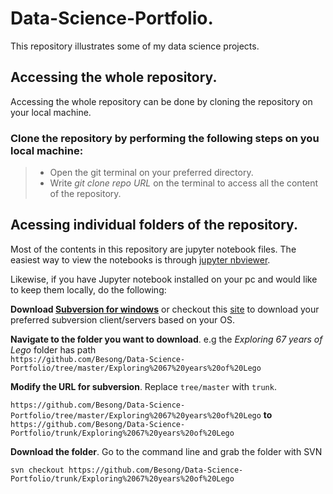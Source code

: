 # Data-Science-Portfolio.
 This repository illustrates some of my data science projects.

## Accessing the whole repository.
  Accessing the whole repository can be done by cloning the repository on your local machine.
  
  ### Clone the repository by performing the following steps on you local machine:
  > - Open the git terminal on your preferred directory.
  > -  Write *git clone repo URL* on the terminal to access all the content of the repository.


## Acessing individual folders of the repository.
  Most of the contents in this repository are jupyter notebook files. 
    The easiest way to view the notebooks is through [jupyter nbviewer](https://nbviewer.jupyter.org).
  
  Likewise, if you have Jupyter notebook installed on your pc and would like to keep them locally, do the following:
  
   **Download [Subversion for windows](https://sourceforge.net/projects/win32svn/)** or checkout this [site](https://wandisco.com/svn) 
     to download your preferred subversion client/servers based on your OS.
  
   **Navigate to the folder you want to download**. e.g the *Exploring 67 years of Lego* folder has path  
   `https://github.com/Besong/Data-Science-Portfolio/tree/master/Exploring%2067%20years%20of%20Lego`
  
   **Modify the URL for subversion**. Replace `tree/master` with `trunk`.
  
  `https://github.com/Besong/Data-Science-Portfolio/tree/master/Exploring%2067%20years%20of%20Lego`  **to**
  `https://github.com/Besong/Data-Science-Portfolio/trunk/Exploring%2067%20years%20of%20Lego`

  **Download the folder**.  Go to the command line and grab the folder with SVN

  `svn checkout https://github.com/Besong/Data-Science-Portfolio/trunk/Exploring%2067%20years%20of%20Lego`
